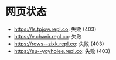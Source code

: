 # 网页状态
- https://ls.tpjow.repl.co: 失败 (403)
- https://v.chavir.repl.co: 失败
- https://rows--zixk.repl.co: 失败 (403)
- https://su--yoyholee.repl.co: 失败 (403)
